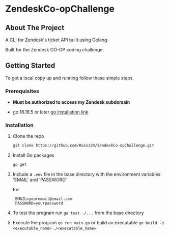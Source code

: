 # ZendeskCo-opChallenge

## About The Project

A CLI for Zendesk's ticket API built using Golang.

Built for the Zendesk CO-OP coding challenge.

## Getting Started

To get a local copy up and running follow these simple steps.

### Prerequisites

*  **Must be authorized to access my Zendesk subdomain**

* go 16.16.5 or later [go installation link](https://golang.org/dl/)

### Installation

1. Clone the repo
   ```sh
   git clone https://github.com/RossJ24/ZendeskCo-opChallenge.git
   ```
2. Install Go packages
   ```sh
   go get
   ```
3. Include a `.env` file in the base directory with the environment variables 'EMAIL' and 'PASSWORD'
   
   Ex:
   ```
    EMAIL=youremail@email.com
    PASSWORD=yourpassword
   ```
4. To test the program run `go test ./...` from the base directory

5. Execute the program `go run main.go` or build an executable `go build -o <executable_name>` `./<executable_name>`
